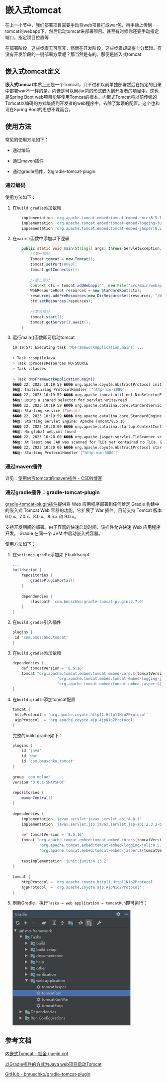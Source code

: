 # 嵌入式tomcat

在上一小节中，我们部署项目需要手动将web项目打成war包，再手动上传到tomcat的webapp下，然后启动tomcat来部署项目。甚至有时候你还要手动指定端口，指定项目位置等

在部署阶段，这些步骤无可厚非，然而在开发阶段，这些步骤却显得十分繁琐。有没有开发阶段的一键部署方案呢？那当然是有的。那便是嵌入式tomcat

## 嵌入式tomcat定义

**嵌入式tomcat**本质上还是一个Tomcat，只不过和以前单独部署然后在指定的目录中部署war不一样的是，内嵌是可以用Jar包的形式嵌入到开发者的项目中。这也是Spring Boot web项目能够使用Tomcat的根本。内嵌式Tomcat将以前传统的Tomcat以编码的方式集成到开发者的web程序中。去除了繁琐的配置。这个也和现在Spring Boot的思想不谋而合。

## 使用方法

常见的使用方法如下：

- 通过编码

- 通过maven插件

- 通过gradle插件，如gradle-tomcat-plugin

### 通过编码

使用方法如下：

1. 在`build.gradle`添加依赖

   ```groovy
       implementation 'org.apache.tomcat.embed:tomcat-embed-core:8.5.16'
       implementation 'org.apache.tomcat.embed:tomcat-embed-logging-juli:8.5.2'
       implementation 'org.apache.tomcat.embed:tomcat-embed-jasper:8.5.16'
   ```

2. 在`main()`函数中添加以下逻辑

   ```java
       public static void main(String[] args) throws ServletException, LifecycleException {
           //第一部分
           Tomcat tomcat = new Tomcat();
           tomcat.setPort(8080);
           tomcat.getConnector();
   
           //第二部分
           Context ctx = tomcat.addWebapp("", new File("src/main/webapp").getAbsolutePath());
           WebResourceRoot resources = new StandardRoot(ctx);
           resources.addPreResources(new DirResourceSet(resources, "/WEB-INF/classes", new File("build/classes").getAbsolutePath(), "/"));
           ctx.setResources(resources);
   
           //第三部分
           tomcat.start();
           tomcat.getServer().await();
       }
   ```

3. 运行main()函数即可启动tomcat

   ```bash
   10:19:57: Executing task 'MoFrameworkApplication.main()'...
   
   > Task :compileJava
   > Task :processResources NO-SOURCE
   > Task :classes
   
   > Task :MoFrameworkApplication.main()
   ���� 22, 2023 10:19:59 ���� org.apache.coyote.AbstractProtocol init
   ��Ϣ: Initializing ProtocolHandler ["http-nio-8080"]
   ���� 22, 2023 10:19:59 ���� org.apache.tomcat.util.net.NioSelectorPool getSharedSelector
   ��Ϣ: Using a shared selector for servlet write/read
   ���� 22, 2023 10:19:59 ���� org.apache.catalina.core.StandardService startInternal
   ��Ϣ: Starting service [Tomcat]
   ���� 22, 2023 10:19:59 ���� org.apache.catalina.core.StandardEngine startInternal
   ��Ϣ: Starting Servlet Engine: Apache Tomcat/8.5.16
   ���� 22, 2023 10:20:00 ���� org.apache.catalina.startup.ContextConfig getDefaultWebXmlFragment
   ��Ϣ: No global web.xml found
   ���� 22, 2023 10:20:00 ���� org.apache.jasper.servlet.TldScanner scanJars
   ��Ϣ: At least one JAR was scanned for TLDs yet contained no TLDs. Enable debug logging for this logger for a complete list of JARs that were scanned but no TLDs were found in them. Skipping unneeded JARs during scanning can improve startup time and JSP compilation time.
   ���� 22, 2023 10:20:00 ���� org.apache.coyote.AbstractProtocol start
   ��Ϣ: Starting ProtocolHandler ["http-nio-8080"]
   ```

   

### 通过maven插件

详见：[使用内嵌tomcat的maven插件 - CSDN博客](https://blog.csdn.net/zcl111/article/details/83311424)

### 通过gradle插件：gradle-tomcat-plugin

[gradle-tomcat-plugin插件](https://github.com/bmuschko/gradle-tomcat-plugin)提供将 Web 应用程序部署到任何给定 Gradle 构建中的嵌入式 Tomcat Web 容器的功能。它扩展了 War 插件。目前支持 Tomcat 版本 6.0.x、7.0.x、8.0.x、8.5.x 和 9.0.x。

支持开发期间的部署。由于容器的快速启动时间，该插件允许快速 Web 应用程序开发。 Gradle 在同一个 JVM 中启动嵌入式容器。

使用方法如下：

1. 在`settings.gradle`添加如下buildscript

   ```groovy
   ...
   buildscript {
       repositories {
           gradlePluginPortal()
       }
   
       dependencies {
           classpath 'com.bmuschko:gradle-tomcat-plugin:2.7.0'
       }
   }
   ```

2. 在`build.gradle`引入插件

   ```groovy
   plugins {
   	id 'com.bmuschko.tomcat'
   }
   ```

3. 在`build.gradle`添加依赖

   ```groovy
   dependencies {
       def tomcatVersion = '8.5.16'
       tomcat "org.apache.tomcat.embed:tomcat-embed-core:${tomcatVersion}",
                       "org.apache.tomcat.embed:tomcat-embed-logging-juli:8.5.2",
                       "org.apache.tomcat.embed:tomcat-embed-jasper:${tomcatVersion}"
   }
   ```
   
4. 在`build.gradle`添加tomcat配置

   ```groovy
   tomcat {
   	httpProtocol = 'org.apache.coyote.http11.Http11Nio2Protocol'
   	ajpProtocol  = 'org.apache.coyote.ajp.AjpNio2Protocol'
   }
   ```

   完整的build.gradle如下：

   ```groovy
   plugins {
       id 'java'
       id 'war'
       id 'com.bmuschko.tomcat'
   }
   
   group 'com.moluo'
   version '0.0.1-SNAPSHOT'
   
   repositories {
       mavenCentral()
   }
   
   dependencies {
       implementation 'javax.servlet:javax.servlet-api:4.0.1'
       implementation 'javax.servlet.jsp:javax.servlet.jsp-api:2.3.2-b02'
   
       def tomcatVersion = '8.5.16'
       tomcat "org.apache.tomcat.embed:tomcat-embed-core:${tomcatVersion}",
               "org.apache.tomcat.embed:tomcat-embed-logging-juli:8.5.2",
               "org.apache.tomcat.embed:tomcat-embed-jasper:${tomcatVersion}"
   
       testImplementation 'junit:junit:4.13.2'
   }
   
   tomcat {
       httpProtocol = 'org.apache.coyote.http11.Http11Nio2Protocol'
       ajpProtocol  = 'org.apache.coyote.ajp.AjpNio2Protocol'
   }
   ```
   
5. 刷新Gradle，执行`Tasks → web application → tomcatRun`即可运行：

   ![image-20230820123315813](media/1.2.嵌入式tomcat/image-20230820123315813.png)

## 参考文档

[内嵌式Tomcat - 掘金 (juejin.cn)](https://juejin.cn/post/7068302141659545613)

[以Gradle插件的方式为Java web项目启动Tomcat](https://juejin.cn/post/7234057845620080695)

[GitHub - bmuschko/gradle-tomcat-plugin](https://github.com/bmuschko/gradle-tomcat-plugin)